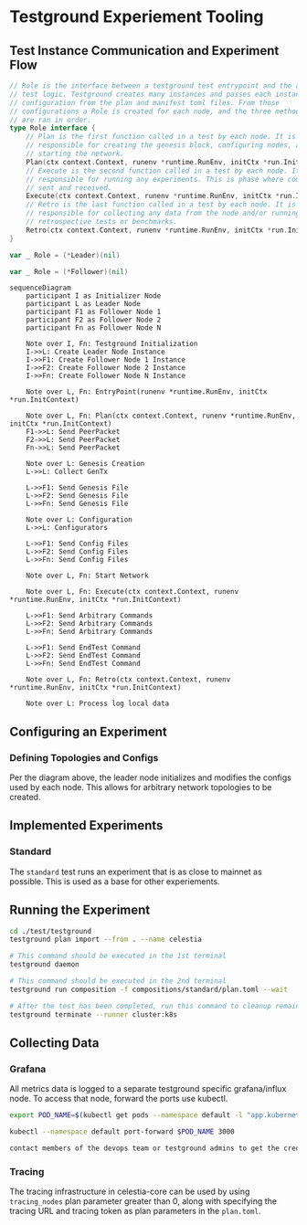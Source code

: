 # Testground Experiement Tooling

## Test Instance Communication and Experiment Flow

```go
// Role is the interface between a testground test entrypoint and the actual
// test logic. Testground creates many instances and passes each instance a
// configuration from the plan and manifest toml files. From those
// configurations a Role is created for each node, and the three methods below
// are ran in order.
type Role interface {
	// Plan is the first function called in a test by each node. It is
	// responsible for creating the genesis block, configuring nodes, and
	// starting the network.
	Plan(ctx context.Context, runenv *runtime.RunEnv, initCtx *run.InitContext) error
	// Execute is the second function called in a test by each node. It is
	// responsible for running any experiments. This is phase where commands are
	// sent and received.
	Execute(ctx context.Context, runenv *runtime.RunEnv, initCtx *run.InitContext) error
	// Retro is the last function called in a test by each node. It is
	// responsible for collecting any data from the node and/or running any
	// retrospective tests or benchmarks.
	Retro(ctx context.Context, runenv *runtime.RunEnv, initCtx *run.InitContext) error
}

var _ Role = (*Leader)(nil)

var _ Role = (*Follower)(nil)
```

```mermaid
sequenceDiagram
    participant I as Initializer Node
    participant L as Leader Node
    participant F1 as Follower Node 1
    participant F2 as Follower Node 2
    participant Fn as Follower Node N

    Note over I, Fn: Testground Initialization
    I->>L: Create Leader Node Instance
    I->>F1: Create Follower Node 1 Instance
    I->>F2: Create Follower Node 2 Instance
    I->>Fn: Create Follower Node N Instance

    Note over L, Fn: EntryPoint(runenv *runtime.RunEnv, initCtx *run.InitContext)
    
    Note over L, Fn: Plan(ctx context.Context, runenv *runtime.RunEnv, initCtx *run.InitContext)
    F1->>L: Send PeerPacket
    F2->>L: Send PeerPacket
    Fn->>L: Send PeerPacket

    Note over L: Genesis Creation
    L->>L: Collect GenTx

    L->>F1: Send Genesis File
    L->>F2: Send Genesis File
    L->>Fn: Send Genesis File

    Note over L: Configuration
    L->>L: Configurators

    L->>F1: Send Config Files
    L->>F2: Send Config Files
    L->>Fn: Send Config Files

    Note over L, Fn: Start Network

    Note over L, Fn: Execute(ctx context.Context, runenv *runtime.RunEnv, initCtx *run.InitContext)

    L->>F1: Send Arbitrary Commands
    L->>F2: Send Arbitrary Commands
    L->>Fn: Send Arbitrary Commands

    L->>F1: Send EndTest Command
    L->>F2: Send EndTest Command
    L->>Fn: Send EndTest Command

    Note over L, Fn: Retro(ctx context.Context, runenv *runtime.RunEnv, initCtx *run.InitContext)

    Note over L: Process log local data
```

## Configuring an Experiment

### Defining Topologies and Configs

Per the diagram above, the leader node initializes and modifies the configs used
by each node. This allows for arbitrary network topologies to be created.

## Implemented Experiments

### Standard

The `standard` test runs an experiment that is as close to mainnet as possible.
This is used as a base for other experiements.

## Running the Experiment

```sh
cd ./test/testground
testground plan import --from . --name celestia

# This command should be executed in the 1st terminal
testground daemon

# This command should be executed in the 2nd terminal
testground run composition -f compositions/standard/plan.toml --wait

# After the test has been completed, run this command to cleanup remaining instance resources
testground terminate --runner cluster:k8s
```

## Collecting Data

### Grafana

All metrics data is logged to a separate testground specific grafana/influx
node. To access that node, forward the ports use kubectl.

```sh
export POD_NAME=$(kubectl get pods --namespace default -l "app.kubernetes.io/name=grafana,app.kubernetes.io/instance=tg-monitoring" -o jsonpath="{.items[0].metadata.name}")

kubectl --namespace default port-forward $POD_NAME 3000

contact members of the devops team or testground admins to get the creds for accessing this node.
```

### Tracing

The tracing infrastructure in celestia-core can be used by using `tracing_nodes`
plan parameter greater than 0, along with specifying the tracing URL and tracing
token as plan parameters in the `plan.toml`.
